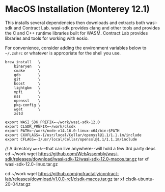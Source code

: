 # MacOS Installation (Monterey 12.1)

This installs several dependencies then downloads and extracts both wasi-sdk and Contract Lab. wasi-sdk provides clang and other tools and provides the C and C++ runtime libraries built for WASM. Contract Lab provides libraries and tools for working with eosio.

For convenience, consider adding the environment variables below to `~/.zshrc` or whatever is appropriate for the shell you use.

```
brew install   \
    binaryen   \
    cmake      \
    gdb        \
    git        \
    boost      \
    lightgbm   \
    mpfi       \
    nss        \
    openssl    \
    pkg-config \
    wget       \
    zstd
```

```
export WASI_SDK_PREFIX=~/work/wasi-sdk-12.0
export CLSDK_PREFIX=~/work/clsdk
export PATH=~/work/node-v14.16.0-linux-x64/bin:$PATH
export CXXFLAGS=-I/usr/local/Cellar/openssl@1.1/1.1.1m/include
export CFLAGS=-I/usr/local/Cellar/openssl@1.1/1.1.1m/include
```

// A directory `work`--that can live anywhere--will hold a few 3rd party deps
cd ~/work
wget https://github.com/WebAssembly/wasi-sdk/releases/download/wasi-sdk-12/wasi-sdk-12.0-macos.tar.gz
tar xf wasi-sdk-12.0-linux.tar.gz

cd ~/work
wget https://github.com/gofractally/contract-lab/releases/download/v1.0.0-rc1/clsdk-macos.tar.gz
tar xf clsdk-ubuntu-20-04.tar.gz
